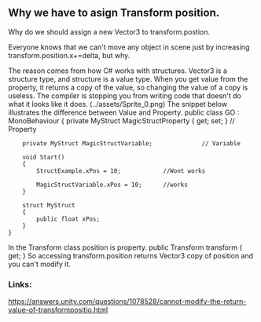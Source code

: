 ## Why we have to asign Transform position.

Why do we should assign a new Vector3 to transform.postion.

Everyone knows that we can't move any object in scene just by increasing transform.position.x+=delta, but why.

The reason comes from how C# works with structures.
Vector3 is a structure type, and structure is a value type.
When you get value from the property, it returns a copy of the value, so changing the value of a copy is useless. The compiler is stopping you from writing code that doesn't do what it looks like it does.
(../assets/Sprite_0.png)
The snippet below illustrates the difference between Value and Property.
	public class GO : MonoBehaviour
	{
	    private MyStruct MagicStructProperty { get; set; } // Property

	    private MyStruct MagicStructVariable; 			   // Variable

	    void Start()
	    {
	        StructExample.xPos = 10;            //Wont works

	        MagicStructVariable.xPos = 10;      //works
	    }

	    struct MyStruct 
	    {
	        public float xPos;
	    }
	}

In the Transform class position is property. 
    public Transform transform { get; }
So accessing transform.position returns Vector3 copy of position and you can't modify it.

### Links:
https://answers.unity.com/questions/1078528/cannot-modify-the-return-value-of-transformpositio.html